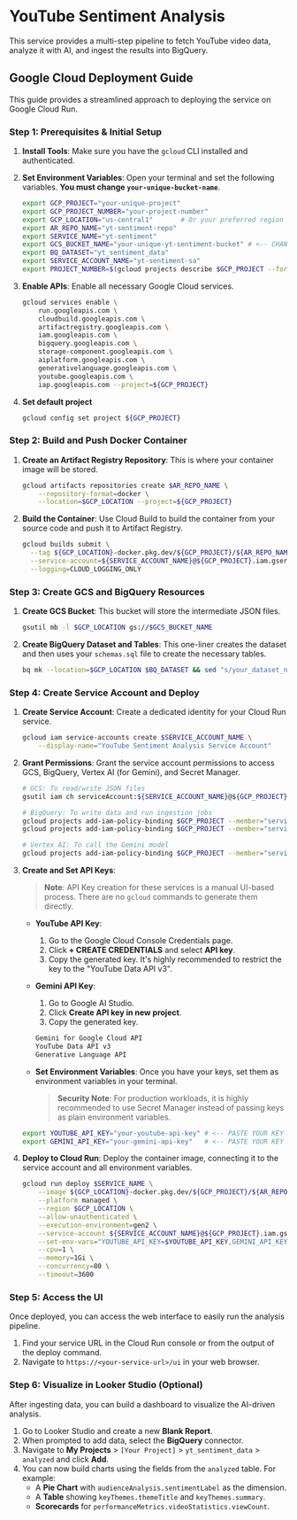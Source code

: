 # YouTube Sentiment Analysis

This service provides a multi-step pipeline to fetch YouTube video data, analyze it with AI, and ingest the results into BigQuery.

## Google Cloud Deployment Guide

This guide provides a streamlined approach to deploying the service on Google Cloud Run.

### Step 1: Prerequisites & Initial Setup

1.  **Install Tools**: Make sure you have the `gcloud` CLI installed and authenticated.

2.  **Set Environment Variables**: Open your terminal and set the following variables. **You must change `your-unique-bucket-name`**.

    ```bash
    export GCP_PROJECT="your-unique-project"
    export GCP_PROJECT_NUMBER="your-project-number"
    export GCP_LOCATION="us-central1"       # Or your preferred region
    export AR_REPO_NAME="yt-sentiment-repo"
    export SERVICE_NAME="yt-sentiment"
    export GCS_BUCKET_NAME="your-unique-yt-sentiment-bucket" # <-- CHANGE THIS
    export BQ_DATASET="yt_sentiment_data"
    export SERVICE_ACCOUNT_NAME="yt-sentiment-sa"
    export PROJECT_NUMBER=$(gcloud projects describe $GCP_PROJECT --format="value(projectNumber)")
    ```

3.  **Enable APIs**: Enable all necessary Google Cloud services.

    ```bash
    gcloud services enable \
        run.googleapis.com \
        cloudbuild.googleapis.com \
        artifactregistry.googleapis.com \
        iam.googleapis.com \
        bigquery.googleapis.com \
        storage-component.googleapis.com \
        aiplatform.googleapis.com \
        generativelanguage.googleapis.com \
        youtube.googleapis.com \
        iap.googleapis.com --project=${GCP_PROJECT}
    ```

4.  **Set default project**

    ```bash
    gcloud config set project ${GCP_PROJECT}
    ```

### Step 2: Build and Push Docker Container

1.  **Create an Artifact Registry Repository**: This is where your container image will be stored.

    ```bash
    gcloud artifacts repositories create $AR_REPO_NAME \
        --repository-format=docker \
        --location=$GCP_LOCATION --project=${GCP_PROJECT}
    ```

2.  **Build the Container**: Use Cloud Build to build the container from your source code and push it to Artifact Registry.

    ```bash
    gcloud builds submit \
      --tag ${GCP_LOCATION}-docker.pkg.dev/${GCP_PROJECT}/${AR_REPO_NAME}/${SERVICE_NAME}:latest \
      --service-account=${SERVICE_ACCOUNT_NAME}@${GCP_PROJECT}.iam.gserviceaccount.com \
      --logging=CLOUD_LOGGING_ONLY
    ```

### Step 3: Create GCS and BigQuery Resources

1.  **Create GCS Bucket**: This bucket will store the intermediate JSON files.

    ```bash
    gsutil mb -l $GCP_LOCATION gs://$GCS_BUCKET_NAME
    ```

2.  **Create BigQuery Dataset and Tables**: This one-liner creates the dataset and then uses your `schemas.sql` file to create the necessary tables.

    ```bash
    bq mk --location=$GCP_LOCATION $BQ_DATASET && sed "s/your_dataset_name/$BQ_DATASET/g" schemas.sql | bq query --use_legacy_sql=false
    ```

### Step 4: Create Service Account and Deploy

1.  **Create Service Account**: Create a dedicated identity for your Cloud Run service.

    ```bash
    gcloud iam service-accounts create $SERVICE_ACCOUNT_NAME \
        --display-name="YouTube Sentiment Analysis Service Account"
    ```

2.  **Grant Permissions**: Grant the service account permissions to access GCS, BigQuery, Vertex AI (for Gemini), and Secret Manager.

    ```bash
    # GCS: To read/write JSON files
    gsutil iam ch serviceAccount:${SERVICE_ACCOUNT_NAME}@${GCP_PROJECT}.iam.gserviceaccount.com:objectAdmin gs://${GCS_BUCKET_NAME}

    # BigQuery: To write data and run ingestion jobs
    gcloud projects add-iam-policy-binding $GCP_PROJECT --member="serviceAccount:${SERVICE_ACCOUNT_NAME}@${GCP_PROJECT}.iam.gserviceaccount.com" --role="roles/bigquery.dataEditor"
    gcloud projects add-iam-policy-binding $GCP_PROJECT --member="serviceAccount:${SERVICE_ACCOUNT_NAME}@${GCP_PROJECT}.iam.gserviceaccount.com" --role="roles/bigquery.jobUser"

    # Vertex AI: To call the Gemini model
    gcloud projects add-iam-policy-binding $GCP_PROJECT --member="serviceAccount:${SERVICE_ACCOUNT_NAME}@${GCP_PROJECT}.iam.gserviceaccount.com" --role="roles/aiplatform.user"
    ```

3.  **Create and Set API Keys**:
    > **Note**: API Key creation for these services is a manual UI-based process. There are no `gcloud` commands to generate them directly.

    *   **YouTube API Key**:
        1.  Go to the Google Cloud Console Credentials page.
        2.  Click **+ CREATE CREDENTIALS** and select **API key**.
        3.  Copy the generated key. It's highly recommended to restrict the key to the "YouTube Data API v3".

    *   **Gemini API Key**:
        1.  Go to Google AI Studio.
        2.  Click **Create API key in new project**.
        3.  Copy the generated key.

        ```bash
        Gemini for Google Cloud API
        YouTube Data API v3
        Generative Language API
        ```

    *   **Set Environment Variables**: Once you have your keys, set them as environment variables in your terminal.
        > **Security Note**: For production workloads, it is highly recommended to use Secret Manager instead of passing keys as plain environment variables.

    ```bash
    export YOUTUBE_API_KEY="your-youtube-api-key" # <-- PASTE YOUR KEY HERE
    export GEMINI_API_KEY="your-gemini-api-key"   # <-- PASTE YOUR KEY HERE
    ```

4.  **Deploy to Cloud Run**: Deploy the container image, connecting it to the service account and all environment variables.

    ```bash
    gcloud run deploy $SERVICE_NAME \
        --image ${GCP_LOCATION}-docker.pkg.dev/${GCP_PROJECT}/${AR_REPO_NAME}/${SERVICE_NAME}:latest \
        --platform managed \
        --region $GCP_LOCATION \
        --allow-unauthenticated \
        --execution-environment=gen2 \
        --service-account ${SERVICE_ACCOUNT_NAME}@${GCP_PROJECT}.iam.gserviceaccount.com \
        --set-env-vars="YOUTUBE_API_KEY=$YOUTUBE_API_KEY,GEMINI_API_KEY=$GEMINI_API_KEY,GCS_BUCKET_NAME=$GCS_BUCKET_NAME,GCP_PROJECT=$GCP_PROJECT,GCP_LOCATION=$GCP_LOCATION,BQ_DATASET=$BQ_DATASET,GEMINI_MODEL=gemini-2.5-pro,MAX_COMMENTS_TO_FETCH=5000" \
        --cpu=1 \
        --memory=1Gi \
        --concurrency=80 \
        --timeout=3600
    ```

### Step 5: Access the UI

Once deployed, you can access the web interface to easily run the analysis pipeline.

1.  Find your service URL in the Cloud Run console or from the output of the deploy command.
2.  Navigate to `https://<your-service-url>/ui` in your web browser.

### Step 6: Visualize in Looker Studio (Optional)

After ingesting data, you can build a dashboard to visualize the AI-driven analysis.

1.  Go to Looker Studio and create a new **Blank Report**.
2.  When prompted to add data, select the **BigQuery** connector.
3.  Navigate to **My Projects** > `[Your Project]` > `yt_sentiment_data` > `analyzed` and click **Add**.
4.  You can now build charts using the fields from the `analyzed` table. For example:
    *   A **Pie Chart** with `audienceAnalysis.sentimentLabel` as the dimension.
    *   A **Table** showing `keyThemes.themeTitle` and `keyThemes.summary`.
    *   **Scorecards** for `performanceMetrics.videoStatistics.viewCount`.

